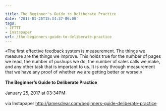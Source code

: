 ```yaml
---

title: The Beginner's Guide to Deliberate Practice
date: '2017-01-25T15:34:37-06:00'
tags:
- IFTTT
- Instapaper
url: /the-beginners-guide-to-deliberate-practice
---
```

«The first effective feedback system is measurement. The things we measure are the things we improve. This holds true for the number of pages we read, the number of pushups we do, the number of sales calls we make, and any other task that is important to us. It is only through measurement that we have any proof of whether we are getting better or worse.»<br/><br/><b>The Beginner&rsquo;s Guide to Deliberate Practice</b><br/><br/>
January 25, 2017 at 03:34PM<br/><br/>
via Instapaper <a href="http://jamesclear.com/beginners-guide-deliberate-practice" target="_blank">http://jamesclear.com/beginners-guide-deliberate-practice</a>
